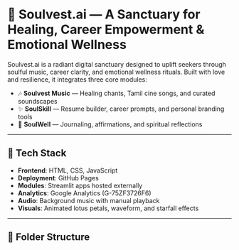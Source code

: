 # 🌟 Soulvest.ai — A Sanctuary for Healing, Career Empowerment & Emotional Wellness

Soulvest.ai is a radiant digital sanctuary designed to uplift seekers through soulful music, career clarity, and emotional wellness rituals. Built with love and resilience, it integrates three core modules:

- 🎶 **Soulvest Music** — Healing chants, Tamil cine songs, and curated soundscapes
- ✨ **SoulSkill** — Resume builder, career prompts, and personal branding tools
- 🌸 **SoulWell** — Journaling, affirmations, and spiritual reflections

---

## 🔧 Tech Stack

- **Frontend**: HTML, CSS, JavaScript
- **Deployment**: GitHub Pages
- **Modules**: Streamlit apps hosted externally
- **Analytics**: Google Analytics (G-75ZF3726F6)
- **Audio**: Background music with manual playback
- **Visuals**: Animated lotus petals, waveform, and starfall effects

---

## 📁 Folder Structure

